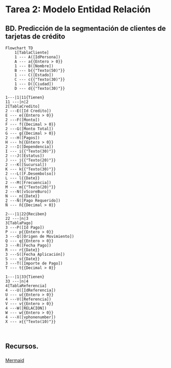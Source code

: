 # Tarea 2: Modelo Entidad Relación

## BD. Predicción de la segmentación de clientes de tarjetas de crédito

```mermaid
Flowchart TD
    1[TablaCliente]
    1 --- A([IdPersona])
    A --- a{{Entero > 0}}
    1 --- B([Nombre])
    B --- b{{"Texto(50)"}}
    1 --- C([Estado])
    C --- c{{"Texto(30)"}}
    1 --- D([Ciudad])
    D --- d{{"Texto(30)"}}

1---|1|11{Tienen}
11 ---|n|2
2[TablaCredito]
2 ---E([Id Credito])
E --- e{{Entero > 0}}
2 ---F([Monto])
F --- f{{Decimal > 0}}
2 ---G([Monto Total])
G --- g{{Decimal > 0}}
2 ---H([Pagos])
H --- h{{Entero > 0}}
2 ---I([Dependencia])
I --- i{{"Texto(30)"}}
2 ---J([Estatus])
J --- j{{"Texto(20)"}}
2 ---K([Sucursal])
K --- k{{"Texto(30)"}}
2 ---L([F.Desembolso])
L --- l{{Date}}
2 ---M([Frecuencia])
M --- m{{"Texto(20)"}}
2 ---N([vScoreBuro])
N --- n{{Date}}
2 ---Ñ([Pago Requerido])
Ñ --- ñ{{Decimal > 0}}

2---|1|22{Reciben}
22 ---|n|3
3[TablaPago]
3 ---P([Id Pago])
P --- p{{Entero > 0}}
3 ---Q([Origen de Movimiento])
Q --- q{{Entero > 0}}
3 ---R([Fecha Pago])
R --- r{{Date}}
3 ---S([Fecha Aplicación])
S --- s{{Date}}
3 ---T([Importe de Pago])
T --- t{{Decimal > 0}}

1---|1|33{Tienen}
33 ---|n|4
4[TablaReferencia]
4 ---U([IdReferencia])
U --- u{{Entero > 0}}
4 ---V([Referencia])
V --- v{{Entero > 0}}
4 ---W([RELACION])
W --- w{{Entero > 0}}
4 ---X([vphonenumber])
X --- x{{"Texto(10)"}}



```
## Recursos.

### 
[Mermaid](https://mermaid.live/edit#pako:eNp1lNtyokAQhl-FmitSpZaAROPFVhk1iUk0Rs2hFnIxQqvswowZIIdFHyKPsrWP4Ivt0HiIhsiNdH9_98xPzyTE4S6QOpn4_NWZUREpo5bNFPnTrBEd-7Tpe8AieFoHlWKxqDRUq-P2QYSc0aejLNPADE2StqQFV34o5eXys-hUtXo8GAvYKE4xPE4Sm4zgLeKqWT6yyb6oqVrtMKIu34iaGHZ2IuOrqKVaTS92qbsRtTDs5ohspsnUQltoWjKSGwUmgxqWWbCFbjN97YIA14u4dEFPc-3UAGUTlF3a2AEOd4_wmWp1Ocu4M-QmSdICxwuovweer0FlxCPqp_g54tN8_EK1-nTKwxS8QHCW27-jWi2YA3OBOR5-rw7SXo4fKLjMTI9iLH2J8K8drO_BV6o1jJ1YhNmKr5D-_V3pa9U6K7UghGDM_RAtuUaFL_dII9iCXQkKcOLtmruIBd8to6daL0OHCziNBZbtIc8Oyq4-MtOUATzHILxssFYfCK_-fjFayrL50PVkIFNjHBBdXw-IYTMjG5C0qJwOI030cTowIov3sfb88NMgeataN8KbAlNcULr8xQvSw4ayW5Q958oG0hyQp3XbY4Cw2G0WseEGa8x9z6GOt_rHUnqIdHhAj-SqgzkXEaSL2VQeIRvlGLM-OIaxOziGsfalYrNK5ssAJiCyjyhjafoudedTWDa5wybx4V4Rv1etffge4Zdc-EHC7etGs3PTS9EHRF9z0Uc5MPMZlwuPgzGIFH9E_G03YtrumiAFEoAIqOfKyzJJrxWbRDMIwCZ1-deFCY39yCY2W0qUxhEfvjOH1CfUD6FA4rkrvW55dCposI3OKfvJuXyPRJy9knpC3kjd1Ep6tarVzHJFL-snNfO4QN5JvWjopeOqqZUN-VRNQzeXBfIHK2ilY7NaqZZrum4YFb12crz8D_XZ0k8)